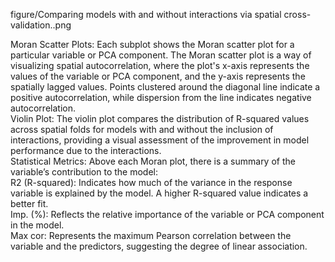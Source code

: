 figure/Comparing models with and without interactions via spatial cross-validation..png  

Moran Scatter Plots: Each subplot shows the Moran scatter plot for a particular variable or PCA component. The Moran scatter plot is a way of visualizing spatial autocorrelation, where the plot's x-axis represents the values of the variable or PCA component, and the y-axis represents the spatially lagged values. Points clustered around the diagonal line indicate a positive autocorrelation, while dispersion from the line indicates negative autocorrelation.  
Violin Plot: The violin plot compares the distribution of R-squared values across spatial folds for models with and without the inclusion of interactions, providing a visual assessment of the improvement in model performance due to the interactions.  
Statistical Metrics: Above each Moran plot, there is a summary of the variable’s contribution to the model:  
R2 (R-squared): Indicates how much of the variance in the response variable is explained by the model. A higher R-squared value indicates a better fit.  
Imp. (%): Reflects the relative importance of the variable or PCA component in the model.  
Max cor: Represents the maximum Pearson correlation between the variable and the predictors, suggesting the degree of linear association.  
